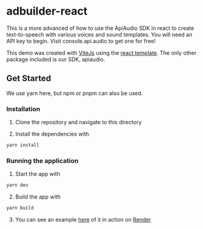 # adbuilder-react

This is a more advanced of how to use the ApiAudio SDK in react to create text-to-speech with various voices and sound templates. You will need an API key to begin. Visit console.api.audio to get one for free!

This demo was created with [ViteJs](https://vitejs.dev/) using the [react template](https://adiati.com/vite-with-react-template). The only other package included is our SDK, apiaudio.

## Get Started

We use yarn here, but npm or pnpm can also be used.

### Installation

1. Clone the repository and navigate to this directory

2. Install the dependencies with

```bash
yarn install
```

### Running the application

1. Start the app with

```bash
yarn dev
```

2. Build the app with

```bash
yarn build
```

3. You can see an example [here](https://apiaudio-react-demo.onrender.com/) of it in action on [Render](http://www.render.com)
